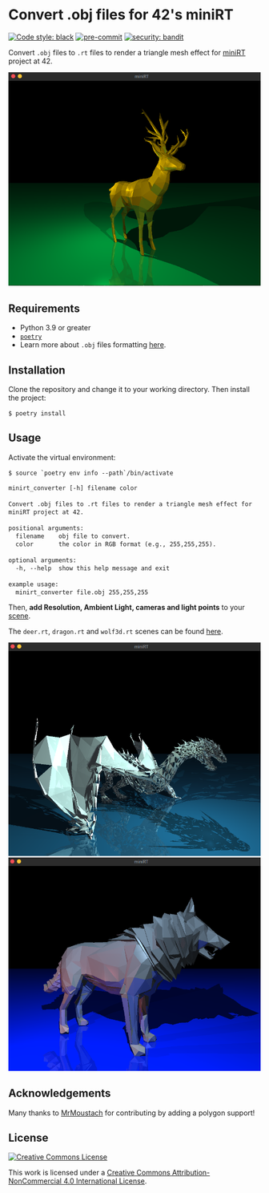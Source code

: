 # Convert .obj files for 42's miniRT

[![Code style: black](https://img.shields.io/badge/code%20style-black-000000.svg)](https://github.com/psf/black) [![pre-commit](https://img.shields.io/badge/pre--commit-enabled-brightgreen?logo=pre-commit&logoColor=white)](https://github.com/pre-commit/pre-commit) [![security: bandit](https://img.shields.io/badge/security-bandit-yellow.svg)](https://github.com/PyCQA/bandit)

Convert `.obj` files to `.rt` files to render a triangle mesh effect for [miniRT](https://github.com/matboivin/raytracer) project at 42.

<p align="center">
  <img src="docs/assets/deer.png" alt="deer" width="680" />
</p>

## Requirements

* Python 3.9 or greater
* [`poetry`](https://python-poetry.org/)
* Learn more about `.obj` files formatting [here](https://en.wikipedia.org/wiki/Wavefront_.obj_file).

## Installation

Clone the repository and change it to your working directory. Then install the project:

```console
$ poetry install
```

## Usage

Activate the virtual environment:

```console
$ source `poetry env info --path`/bin/activate
```

```console
minirt_converter [-h] filename color

Convert .obj files to .rt files to render a triangle mesh effect for miniRT project at 42.

positional arguments:
  filename    obj file to convert.
  color       the color in RGB format (e.g., 255,255,255).

optional arguments:
  -h, --help  show this help message and exit

example usage:
  minirt_converter file.obj 255,255,255
```

Then, **add Resolution, Ambient Light, cameras and light points** to your [scene](https://github.com/matboivin/raytracer/blob/main/doc/scene_file.md).

The `deer.rt`, `dragon.rt` and `wolf3d.rt` scenes can be found [here](https://github.com/matboivin/raytracer/tree/main/scenes).

<p align="center">
  <img src="docs/assets/dragon.png" alt="dragon" width="680" />
  <img src="docs/assets/wolf3d.png" alt="wolf" width="680" />
</p>

## Acknowledgements

Many thanks to [MrMoustach](https://github.com/MrMoustach) for contributing by adding a polygon support!

## License

<a rel="license" href="http://creativecommons.org/licenses/by-nc/4.0/"><img alt="Creative Commons License" style="border-width:0" src="https://i.creativecommons.org/l/by-nc/4.0/88x31.png" /></a>

This work is licensed under a
[Creative Commons Attribution-NonCommercial 4.0 International License](http://creativecommons.org/licenses/by-nc/4.0/).
